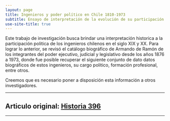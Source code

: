 ```yaml
---
layout: page
title: Ingenieros y poder político en Chile 1810-1973 
subtitle: Ensayo de interpretación de la evolución de su participación parlamentaria y ministerial
use-site-title: true
---
```


Este trabajo de investigación busca brindar una interpretación historica a la participación politica de los ingenieros chilenos en el siglo XIX y XX. Para lograr lo anterior, se revisó el catálogo biográfico de Armando de Ramón de los integrantes del poder ejecutivo, judicial y legislativo desde los años 1876 a 1973, donde fue posible recuperar el siguiente conjunto de dato datos biográficos de estos ingenieros, su cargo politico, formación profesional, entre otros.

Creemos que es necesario poner a disposición esta información a otros investigadores. 


---
## Articulo original: [Historia 396](http://www.historia396.cl/)
---
